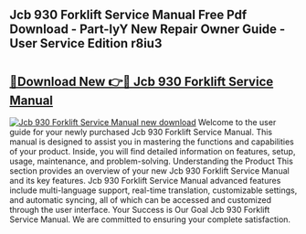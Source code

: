 ## Jcb 930 Forklift Service Manual Free Pdf Download - Part-lyY New Repair Owner Guide - User Service Edition r8iu3

# <h2><a href="http://bc3964.oget.top/?id=Jcb+930+Forklift+Service+Manual">🔗Download New 👉🔴 Jcb 930 Forklift Service Manual</a></h2>

[![Jcb 930 Forklift Service Manual new download](https://i.imgur.com/5g1atiW.png)](http://bc3964.oget.top/?id=Jcb+930+Forklift+Service+Manual)
Welcome to the user guide for your newly purchased Jcb 930 Forklift Service Manual. This manual is designed to assist you in mastering the functions and capabilities of your product. Inside, you will find detailed information on features, setup, usage, maintenance, and problem-solving. Understanding the Product This section provides an overview of your new Jcb 930 Forklift Service Manual and its key features. Jcb 930 Forklift Service Manual advanced features include multi-language support, real-time translation, customizable settings, and automatic syncing, all of which can be accessed and customized through the user interface. Your Success is Our Goal Jcb 930 Forklift Service Manual. We are committed to ensuring your complete satisfaction.
